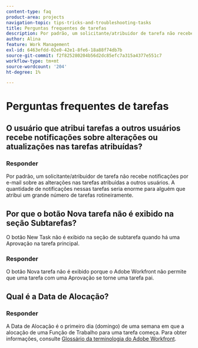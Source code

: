 ```yaml
---
content-type: faq
product-area: projects
navigation-topic: tips-tricks-and-troubleshooting-tasks
title: Perguntas frequentes de tarefas
description: Por padrão, um solicitante/atribuidor de tarefa não recebe notificações por e-mail sobre as alterações nas tarefas atribuídas a outros usuários. A quantidade de notificações nessas tarefas seria enorme para alguém que atribui um grande número de tarefas rotineiramente.
author: Alina
feature: Work Management
exl-id: 6463efdd-02e0-42e1-8fe6-18a88f74db7b
source-git-commit: f2f825280204b56d2dc85efc7a315a4377e551c7
workflow-type: tm+mt
source-wordcount: '204'
ht-degree: 1%

---
```


# Perguntas frequentes de tarefas

## O usuário que atribui tarefas a outros usuários recebe notificações sobre alterações ou atualizações nas tarefas atribuídas?

### Responder

Por padrão, um solicitante/atribuidor de tarefa não recebe notificações por e-mail sobre as alterações nas tarefas atribuídas a outros usuários. A quantidade de notificações nessas tarefas seria enorme para alguém que atribui um grande número de tarefas rotineiramente.

## Por que o botão Nova tarefa não é exibido na seção Subtarefas?

O botão New Task não é exibido na seção de subtarefa quando há uma Aprovação na tarefa principal.

### Responder

O botão Nova tarefa não é exibido porque o Adobe Workfront não permite que uma tarefa com uma Aprovação se torne uma tarefa pai.

## Qual é a Data de Alocação?

### Responder

A Data de Alocação é o primeiro dia (domingo) de uma semana em que a alocação de uma Função de Trabalho para uma tarefa começa. Para obter informações, consulte [Glossário da terminologia do Adobe Workfront](../../../workfront-basics/navigate-workfront/workfront-navigation/workfront-terminology-glossary.md).
